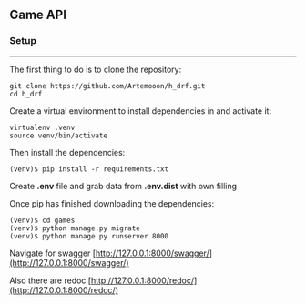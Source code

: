 ## Game API 
### Setup
___

The first thing to do is to clone the repository:

```
git clone https://github.com/Artemooon/h_drf.git
cd h_drf
```
Create a virtual environment to install dependencies in and activate it:
```
virtualenv .venv
source venv/bin/activate
```
Then install the dependencies:
```
(venv)$ pip install -r requirements.txt
```
Create __.env__ file and grab data from __.env.dist__ with own filling

Once pip has finished downloading the dependencies:
```
(venv)$ cd games
(venv)$ python manage.py migrate
(venv)$ python manage.py runserver 8000
```
Navigate for swagger [http://127.0.0.1:8000/swagger/](http://127.0.0.1:8000/swagger/) 

Also there are redoc [http://127.0.0.1:8000/redoc/](http://127.0.0.1:8000/redoc/) 
